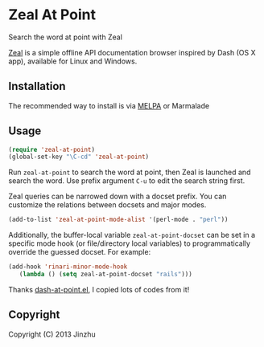 # Zeal At Point

Search the word at point with Zeal

[Zeal](http://zealdocs.org/) is a simple offline API documentation browser inspired by Dash (OS X app), available for Linux and Windows.

## Installation

The recommended way to install is via [MELPA](http://melpa.milkbox.net/) or Marmalade

## Usage

```lisp
(require 'zeal-at-point)
(global-set-key "\C-cd" 'zeal-at-point)
```

Run `zeal-at-point` to search the word at point, then Zeal is launched and search the word.
Use prefix argument `C-u` to edit the search string first.

Zeal queries can be narrowed down with a docset prefix. You can customize the relations between docsets and major modes.

```lisp
(add-to-list 'zeal-at-point-mode-alist '(perl-mode . "perl"))
```

Additionally, the buffer-local variable `zeal-at-point-docset` can be set in a specific mode hook (or file/directory local variables) to programmatically override the guessed docset. For example:

```lisp
(add-hook 'rinari-minor-mode-hook
   (lambda () (setq zeal-at-point-docset "rails")))
```

Thanks [dash-at-point.el](https://github.com/stanaka/dash-at-point), I copied lots of codes from it!

## Copyright

Copyright (C) 2013 Jinzhu
